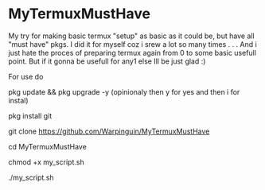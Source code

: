 
# MyTermuxMustHave
My try for making basic termux "setup" as basic as it could be, but have all "must have" pkgs.
I did it for myself coz i srew a lot so many times . . .
And i just hate the proces of preparing termux again from 0 to some basic usefull point.
But if it gonna be usefull for any1 else Ill be just glad :)

For use do

 pkg update && pkg upgrade -y (opinionaly then y for yes and then i for instal)

 pkg install git

 git clone https://github.com/Warpinguin/MyTermuxMustHave

 cd MyTermuxMustHave

 chmod +x my_script.sh

 ./my_script.sh
